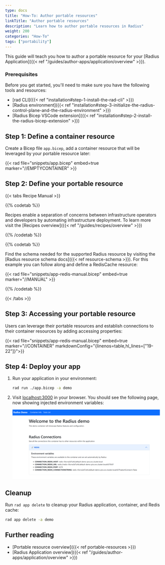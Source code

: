 ```yaml
---
type: docs
title: "How-To: Author portable resources"
linkTitle: "Author portable resources"
description: "Learn how to author portable resources in Radius"
weight: 200
categories: "How-To"
tags: ["portability"]
---
```


This guide will teach you how to author a portable resource for your [Radius Application]({{< ref "/guides/author-apps/application/overview" >}}).

### Prerequisites

Before you get started, you'll need to make sure you have the following tools and resources:
- [rad CLI]({{< ref "installation#step-1-install-the-rad-cli" >}})
- [Radius environment]({{< ref "installation#step-3-initialize-the-radius-control-plane-and-the-radius-environment" >}})
- [Radius Bicep VSCode extension]({{< ref "installation#step-2-install-the-radius-bicep-extension" >}})

## Step 1: Define a container resource

Create a Bicep file `app.bicep`, add a container resource that will be leveraged by your portable resource later:

{{< rad file="snippets/app.bicep" embed=true marker="//EMPTYCONTAINER" >}}

## Step 2: Define your portable resource

{{< tabs Recipe Manual >}}

{{% codetab %}}

Recipes enable a separation of concerns between infrastructure operators and developers by automating infrastructure deployment. To learn more visit the [Recipes overview]({{< ref "/guides/recipes/overview" >}})

{{% /codetab %}}

{{% codetab %}}

Find the schema needed for the supported Radius resource by visiting the [Radius resource schema docs]({{< ref resource-schema >}}). For this example you can follow along and define a RedisCache resource:

{{< rad file="snippets/app-redis-manual.bicep" embed=true marker="//MANUAL" >}}

{{% /codetab %}}

{{< /tabs >}}

## Step 3: Accessing your portable resource

Users can leverage their portable resources and establish connections to their container resources by adding accessing properties:

{{< rad file="snippets/app-redis-manual.bicep" embed=true marker="//CONTAINER" markdownConfig="{linenos=table,hl_lines=[\"19-22\"]}">}}

## Step 4: Deploy your app

1. Run your application in your environment:

    ```bash
    rad run ./app.bicep -a demo
    ```

1. Visit [localhost:3000](http://localhost:3000) in your browser. You should see the following page, now showing injected environment variables:

   <img src="./demo-with-redis-screenshot.png" alt="Screenshot of the demo app with all environment variables" width=1000px />

## Cleanup

Run `rad app delete` to cleanup your Radius application, container, and Redis cache:

```bash
rad app delete -a demo
```

## Further reading

- [Portable resource overview]({{< ref portable-resources >}})
- [Radius Application overview]({{< ref "/guides/author-apps/application/overview" >}})
